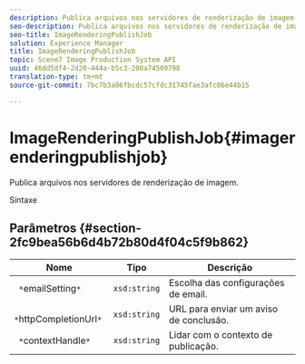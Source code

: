 ```yaml
---
description: Publica arquivos nos servidores de renderização de imagem.
seo-description: Publica arquivos nos servidores de renderização de imagem.
seo-title: ImageRenderingPublishJob
solution: Experience Manager
title: ImageRenderingPublishJob
topic: Scene7 Image Production System API
uuid: 46dd5df4-2d20-444a-b5c3-200a74509798
translation-type: tm+mt
source-git-commit: 7bc7b3a86fbcdc57cfdc31745fae3afc06e44b15

---
```



# ImageRenderingPublishJob{#imagerenderingpublishjob}

Publica arquivos nos servidores de renderização de imagem.

Sintaxe

## Parâmetros {#section-2fc9bea56b6d4b72b80d4f04c5f9b862}

| Nome | Tipo | Descrição |
|---|---|---|
| ` *`emailSetting`*` | `xsd:string` | Escolha das configurações de email. |
| ` *`httpCompletionUrl`*` | `xsd:string` | URL para enviar um aviso de conclusão. |
| ` *`contextHandle`*` | `xsd:string` | Lidar com o contexto de publicação. |

